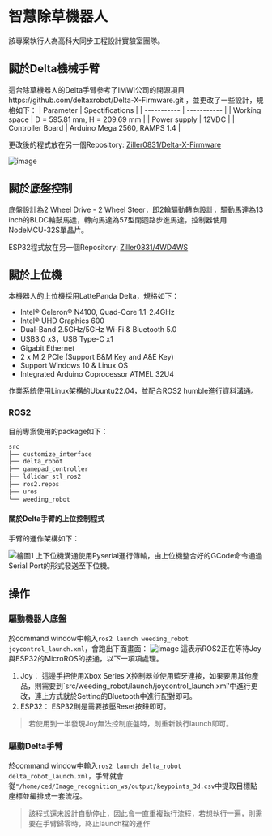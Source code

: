 # 智慧除草機器人
該專案執行人為高科大同步工程設計實驗室團隊。

## 關於Delta機械手臂
這台除草機器人的Delta手臂參考了IMWI公司的開源項目https://github.com/deltaxrobot/Delta-X-Firmware.git ，並更改了一些設計，規格如下：
| Parameter   | Spectifications |
| ----------- | ----------- |
| Working space | D = 595.81 mm, H = 209.69 mm  |
| Power supply   | 12VDC       |
| Controller Board | Arduino Mega 2560, RAMPS 1.4 |

更改後的程式放在另一個Repository: [Ziller0831/Delta-X-Firmware](https://github.com/Ziller0831/Delta-X-Firmware.git)

![image](https://github.com/user-attachments/assets/25fc2953-217c-4682-bfc0-f6abb7078b16)

## 關於底盤控制
底盤設計為2 Wheel Drive - 2 Wheel Steer，即2輪驅動轉向設計，驅動馬達為13 inch的BLDC輪鼓馬達，轉向馬達為57型閉迴路步進馬達，控制器使用NodeMCU-32S單晶片。

ESP32程式放在另一個Repository: [Ziller0831/4WD4WS](https://github.com/Ziller0831/ROS2_4WS/tree/3db7d8452c3a13d7f19f9634dbf2a732f82ec4f9/4WD4WS)

## 關於上位機
本機器人的上位機採用LattePanda Delta，規格如下：
* Intel® Celeron® N4100, Quad-Core 1.1-2.4GHz
* Intel® UHD Graphics 600
* Dual-Band 2.5GHz/5GHz Wi-Fi & Bluetooth 5.0
* USB3.0 x3，USB Type-C x1
* Gigabit Ethernet
* 2 x M.2 PCIe (Support B&M Key and A&E Key)
* Support Windows 10 & Linux OS
* Integrated Arduino Coprocessor ATMEL 32U4
  
作業系統使用Linux架構的Ubuntu22.04，並配合ROS2 humble進行資料溝通。

### ROS2
目前專案使用的package如下：
``` bash
src
├── customize_interface
├── delta_robot
├── gamepad_controller
├── ldlidar_stl_ros2
├── ros2.repos
├── uros
└── weeding_robot
```
#### 關於Delta手臂的上位控制程式
手臂的運作架構如下：

![繪圖1](https://github.com/user-attachments/assets/11db749c-05c4-42e9-8849-4ee6a3657f4f)
上下位機溝通使用Pyserial進行傳輸，由上位機整合好的GCode命令通過Serial Port的形式發送至下位機。

## 操作
### 驅動機器人底盤
於command window中輸入`ros2 launch weeding_robot joycontrol_launch.xml`，會跑出下面畫面：
![image](https://github.com/user-attachments/assets/7c124030-006b-4f7e-a28f-f99daf97d9e0)
這表示ROS2正在等待Joy與ESP32的MicroROS的接通，以下一項項處理。
1. Joy：
  這邊手把使用Xbox Series X控制器並使用藍牙連接，如果要用其他產品，則需要到`src/weeding_robot/launch/joycontrol_launch.xml‵中進行更改，連上方式就於Setting的Bluetooth中進行配對即可。
2. ESP32：
	ESP32則是需要按壓Reset按鈕即可。
> 若使用到一半發現Joy無法控制底盤時，則重新執行launch即可。
### 驅動Delta手臂
於command window中輸入`ros2 launch delta_robot delta_robot_launch.xml`，手臂就會從`"/home/ced/Image_recognition_ws/output/keypoints_3d.csv`中提取目標點座標並編排成一套流程。
> 該程式還未設計自動停止，因此會一直重複執行流程，若想執行一遍，則需要在手臂歸零時，終止launch檔的運作
